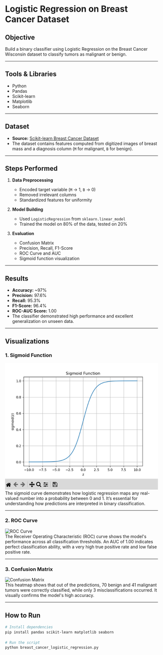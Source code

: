 # Logistic Regression on Breast Cancer Dataset

## Objective
Build a binary classifier using Logistic Regression on the Breast Cancer Wisconsin dataset to classify tumors as malignant or benign.

---

## Tools & Libraries
- Python
- Pandas
- Scikit-learn
- Matplotlib
- Seaborn

---

## Dataset
- **Source:** [Scikit-learn Breast Cancer Dataset](https://scikit-learn.org/stable/datasets/toy_dataset.html#breast-cancer-dataset)
- The dataset contains features computed from digitized images of breast mass and a diagnosis column (`M` for malignant, `B` for benign).

---

## Steps Performed
1. **Data Preprocessing**
   - Encoded target variable (`M` → 1, `B` → 0)
   - Removed irrelevant columns
   - Standardized features for uniformity

2. **Model Building**
   - Used `LogisticRegression` from `sklearn.linear_model`
   - Trained the model on 80% of the data, tested on 20%

3. **Evaluation**
   - Confusion Matrix
   - Precision, Recall, F1-Score
   - ROC Curve and AUC
   - Sigmoid function visualization

---

## Results
- **Accuracy:** ~97%
- **Precision:** 97.6%
- **Recall:** 95.3%
- **F1-Score:** 96.4%
- **ROC-AUC Score:** 1.00  
- The classifier demonstrated high performance and excellent generalization on unseen data.

---

## Visualizations

### 1. Sigmoid Function  
![Sigmoid Function](sigmoid.png)  
The sigmoid curve demonstrates how logistic regression maps any real-valued number into a probability between 0 and 1. It’s essential for understanding how predictions are interpreted in binary classification.

---

### 2. ROC Curve  
![ROC Curve](images/roc_curve.png)  
The Receiver Operating Characteristic (ROC) curve shows the model's performance across all classification thresholds. An AUC of 1.00 indicates perfect classification ability, with a very high true positive rate and low false positive rate.

---

### 3. Confusion Matrix  
![Confusion Matrix](images/confusion_matrix.png)  
This heatmap shows that out of the predictions, 70 benign and 41 malignant tumors were correctly classified, while only 3 misclassifications occurred. It visually confirms the model's high accuracy.

---

## How to Run
```bash
# Install dependencies
pip install pandas scikit-learn matplotlib seaborn

# Run the script
python breast_cancer_logistic_regression.py
